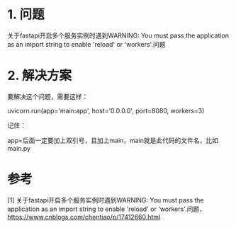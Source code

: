 # 1. 问题

关于fastapi开启多个服务实例时遇到WARNING: You must pass the application as an import string 
to enable 'reload' or 'workers'.问题

# 2. 解决方案

要解决这个问题，需要这样：

uvicorn.run(app='main:app', host='0.0.0.0', port=8080, workers=3)

记住：

app=后面一定要加上双引号，且加上main，main就是此代码的文件名，比如main.py

# 参考

[1] 关于fastapi开启多个服务实例时遇到WARNING: You must pass the application as an 
import string to enable 'reload' or 'workers'.问题，https://www.cnblogs.com/chentiao/p/17412660.html
